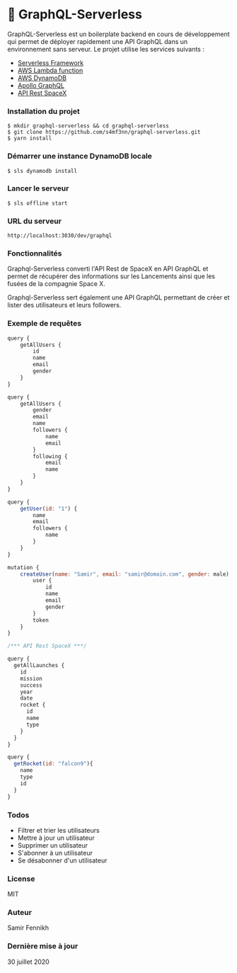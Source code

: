 # 🚀 GraphQL-Serverless

GraphQL-Serverless est un boilerplate backend en cours de développement qui permet de déployer rapidement une API GraphQL dans un environnement sans serveur. Le projet utilise les services suivants :

  - [Serverless Framework](https://www.serverless.com/)
  - [AWS Lambda function](https://aws.amazon.com/fr/lambda/)
  - [AWS DynamoDB](https://aws.amazon.com/fr/dynamodb/)
  - [Apollo GraphQL](https://www.apollographql.com/)
  - [API Rest SpaceX](https://docs.spacexdata.com/?version=latest)

### Installation du projet
```
$ mkdir graphql-serverless && cd graphql-serverless
$ git clone https://github.com/s4mf3nn/graphql-serverless.git
$ yarn install
```

### Démarrer une instance DynamoDB locale
```
$ sls dynamodb install
```

### Lancer le serveur
```
$ sls offline start
```

### URL du serveur
```http://localhost:3030/dev/graphql```

### Fonctionnalités

Graphql-Serverless converti l'API Rest de SpaceX en API GraphQL et permet de récupérer des informations sur les Lancements ainsi que les fusées de la compagnie Space X.

Graphql-Serverless sert également une API GraphQL permettant de créer et lister des utilisateurs et leurs followers.

### Exemple de requêtes

```javascript
query {
    getAllUsers {
        id
        name
        email
        gender
    }
}

query {
    getAllUsers {
        gender
        email
        name
        followers {
            name
            email
        }
        following {
            email
            name
        }
    }
}

query {
    getUser(id: "1") {
        name
        email
        followers {
            name
        }
    }
}

mutation {
    createUser(name: "Samir", email: "samir@domain.com", gender: male) { 
        user {
            id
            name
            email
            gender
        }
        token
    }
}

/*** API Rest SpaceX ***/

query {
  getAllLaunches {
    id
    mission
    success
    year
    date
    rocket {
      id
      name
      type
    }
  }
}

query {
  getRocket(id: "falcon9"){
    name
    type
    id
  }
}
```

### Todos
* Filtrer et trier les utilisateurs
* Mettre à jour un utilisateur
* Supprimer un utilisateur
* S'abonner à un utilisateur
* Se désabonner d'un utilisateur

### License
MIT

### Auteur
Samir Fennikh

### Dernière mise à jour
30 juillet 2020
